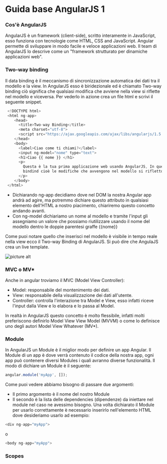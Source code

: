 # Guida base AngularJS 1

### Cos'è AngularJS
AngularJS è un framework (client-side), scritto interamente in JavaScript, esso funziona con tecnologie come HTML, CSS and JavaScript.
Angular permette di sviluppare in modo facile e veloce applicazioni web.
Il team di AngularJS lo descrive come un "framework strutturato per dinamiche applicazioni web".

### Two-way binding
Il data binding è il meccanismo di sincronizzazione automatica dei dati tra il modello e la view.
In AngularJS esso è biridezionale ed è chiamato Two-way binding ciò significa che qualsiasi modifica che avviene nella view si riflette nel modello e viceversa.
Per vederlo in azione crea un file html e scrivi il seguente snippet.
```javascript
 <!DOCTYPE html>
 <html ng-app>
    <head>
      <title>Two-way Binding</title>
      <meta charset="utf-8">
      <script src="https://ajax.googleapis.com/ajax/libs/angularjs/1.5.6/angular.min.js"></script>
    </head>
    <body>
      <label>Ciao come ti chiami?</label>
      <input ng-model="nome" type="text">
      <h1>Ciao {{ nome }} </h1>
      <p>
        Questa è la tua prima applicazione web usando AngularJS, In questo caso stai usando il two-way
        bindind cioè le modifiche che avvengono nel modello si rifletto direttamente nella view, quello che scrivi lo puoi vedere in tempo reale.
      </p>
    </body>
 </html>
```
* Dichiarando ng-app decidiamo dove nel DOM la nostra Angular app andrà ad agire, ma potremmo dichiare questo attributo in qualsiasi elemento dell'HTML a nostro piacimento, chiariremo questo concetto andando avanti.
* Con ng-model dichiariamo un nome al modello e tramite l'input gli assegniamo un valore che possiamo riutilizzare usando il nome del modello dentro le doppie parentesi graffe {{nome}}

Come puoi notare quello che inserisci nel modello è visibile in tempo reale nella view ecco il Two-way Binding di AngularJS. Si può dire che AngulaJS crea un live template.

![picture alt](http://media.creativebloq.futurecdn.net/sites/creativebloq.com/files/images/2014/05/2way.jpg "Two-way binding")

### MVC o MV*
Anche in angular troviamo il MVC (Model View Controller):
* Model: responsabile del montenimento dei dati.
* View: responsabile della visualizzazione dei dati all'utente.
* Controller: controlla l'interazione tra Model e View, esso infatti riceve l'input dalla View e lo elabora e lo passa al Model.

In realtà in AngularJS questo concetto è molto flessibile, infatti molti preferiscono definirlo Model View View Model (MVVM) o come lo definisce uno degli autori Model View Whatever (MV*).

###  Module
In AngularJS un Module è il miglior modo per definire un app Angular.
Il Module di un app è dove verrà contenuto il codice della nostra app, ogni app può contenere diversi Modules i quali avranno diverse funzionalità.
Il modo di dichiare un Module è il seguente: 
```javascript
angular.module('myApp', []); 
```
Come puoi vedere abbiamo bisogno di passare due argomenti:
* Il primo argomento è il nome del nostro Module
* Il secondo è la lista delle dependencies (dipendenze) da iniettare nel module nel caso ne avessimo bisogno.
Una volta dichiarato il Module per usarlo correttamente è necessario inserirlo nell'elemento HTML dove desideriamo usarlo ad esempio:
```javascript
<div ng-app="myApp">
```
 o
```javascript
<body ng-app="myApp">
```
### Scopes


